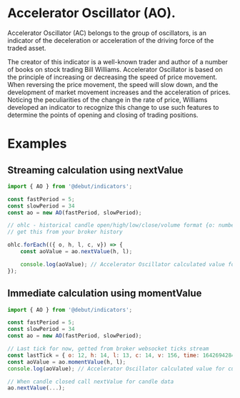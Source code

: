 # Accelerator Oscillator (AO).

Accelerator Oscillator (AC) belongs to the group of oscillators, is an indicator of the deceleration or acceleration of the driving force of the traded asset.

The creator of this indicator is a well-known trader and author of a number of books on stock trading Bill Williams. Accelerator Oscillator is based on the principle of increasing or decreasing the speed of price movement. When reversing the price movement, the speed will slow down, and the development of market movement increases and the acceleration of prices. Noticing the peculiarities of the change in the rate of price, Williams developed an indicator to recognize this change to use such features to determine the points of opening and closing of trading positions.

# Examples

## Streaming calculation using nextValue

```javascript
import { AO } from '@debut/indicators';

const fastPeriod = 5;
const slowPeriod = 34
const ao = new AO(fastPeriod, slowPeriod);

// ohlc - historical candle open/high/low/close/volume format {o: number, h: number, l: number, c: number, v: number, time: number }
// get this from your broker history

ohlc.forEach(({ o, h, l, c, v}) => {
    const aoValue = ao.nextValue(h, l);

    console.log(aoValue); // Accelerator Oscillator calculated value for current candle
});
```

## Immediate calculation using momentValue

```javascript
import { AO } from '@debut/indicators';

const fastPeriod = 5;
const slowPeriod = 34
const ao = new AO(fastPeriod, slowPeriod);

// Last tick for now, getted from broker websocket ticks stream
const lastTick = { o: 12, h: 14, l: 13, c: 14, v: 156, time: 1642694284515 };
const aoValue = ao.momentValue(h, l);
console.log(aoValue); // Accelerator Oscillator calculated value for current tick

// When candle closed call nextValue for candle data
ao.nextValue(...);

```
